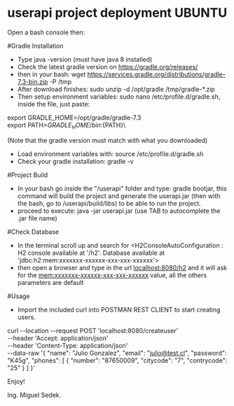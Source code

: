# userapi project deployment UBUNTU

Open a bash console then:

#Gradle Installation
- Type java -version (must have java 8 installed)
- Check the latest gradle version on <https://gradle.org/releases/>
- then in your bash: wget https://services.gradle.org/distributions/gradle-7.3-bin.zip -P /tmp
- After download finishes: sudo unzip -d /opt/gradle /tmp/gradle-*.zip
- Then setup environment variables: sudo nano /etc/profile.d/gradle.sh, inside the file, just paste:

export GRADLE_HOME=/opt/gradle/gradle-7.3 \
export PATH=${GRADLE_HOME}/bin:${PATH}\


(Note that the gradle version must match with what you downloaded)
- Load environment variables with: source /etc/profile.d/gradle.sh
- Check your gradle installation: gradle -v

#Project Build
- In your bash go inside the "/userapi" folder and type: gradle bootjar, this command will build the 
project and generate the userapi.jar (then with the bash, go to /userapi/build/libs) to be able to run the project.
- proceed to execute: java -jar userapi.jar (use TAB to autocomplete the .jar file name)

#Check Database
- In the terminal scroll up and search for  <H2ConsoleAutoConfiguration    : H2 console available at '/h2'. Database available at 'jdbc:h2:mem:xxxxxxx-xxxxxx-xxx-xxx-xxxxxx'>
- then open a browser and type in the url <localhost:8080/h2> and it will ask for the <mem:xxxxxxx-xxxxxx-xxx-xxx-xxxxxx> value, all the others parameters are default

#Usage
- Import the included curl into POSTMAN REST CLIENT to start creating users.

curl --location --request POST 'localhost:8080/createuser' \
--header 'Accept: application/json' \
--header 'Content-Type: application/json' \
--data-raw '{
"name": "Julio Gonzalez",
"email": "julio@test.cl",
"password": "K45g",
"phones": [
{
"number": "87650009",
"citycode": "7",
"contrycode": "25"
}
]
}'

Enjoy!

Ing. Miguel Sedek.

